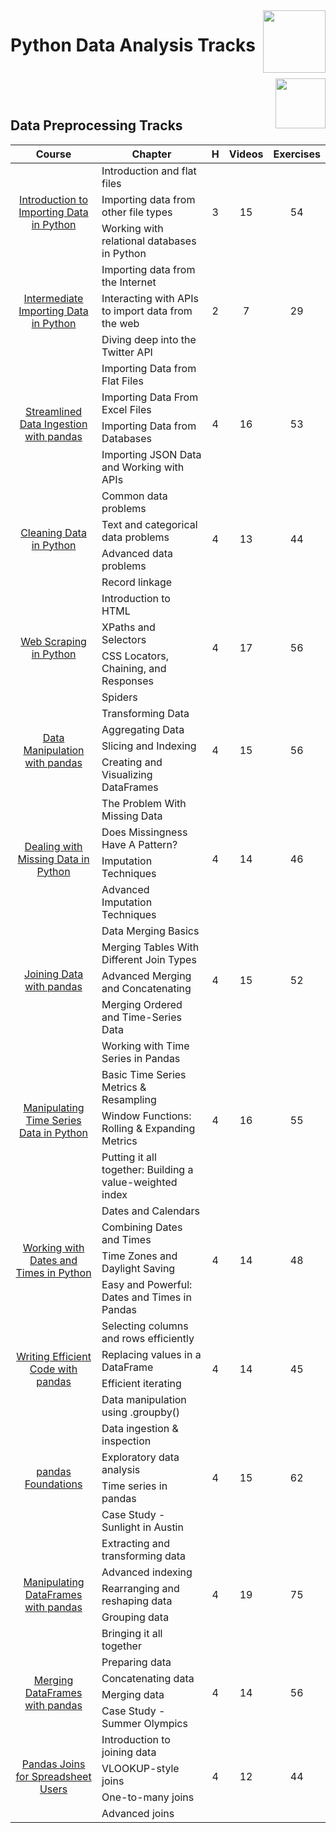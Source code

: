 <img align="right" width="100" src="https://github.com/cs-MohamedAyman/eLearning-Platforms/blob/master/DataCamp-Tracks/org-logos/datacamp.jpg">

# Python Data Analysis Tracks

<br>
<img align="right" width="80" src="https://github.com/cs-MohamedAyman/eLearning-Platforms/blob/master/DataCamp-Tracks/org-logos/python.jpg">
<br><br>

## Data Preprocessing Tracks

<table>
    <thead>
        <tr>
            <th width="40%">Course</th>
            <th width="60%">Chapter</th>
            <th>H</th>
            <th>Videos</th>
            <th>Exercises</th>
        </tr>
    </thead>
    <tbody>
            <tr>
                <td rowspan=3 align="center">
<a href="https://learn.datacamp.com/courses/introduction-to-importing-data-in-python">Introduction to Importing Data in Python</a><br>
                <td align="left">Introduction and flat files</td>
                <td rowspan=3 align="center">3</td>
                <td rowspan=3 align="center">15</td>
                <td rowspan=3 align="center">54</td>
                </td>
            </tr>
            <tr>
                <td align="left">Importing data from other file types</td>
            </tr>
            <tr>
                <td align="left">Working with relational databases in Python</td>
            </tr>
            <tr>
                <td rowspan=3 align="center">
<a href="https://learn.datacamp.com/courses/intermediate-importing-data-in-python">Intermediate Importing Data in Python</a><br>
                <td align="left">Importing data from the Internet</td>
                <td rowspan=3 align="center">2</td>
                <td rowspan=3 align="center">7</td>
                <td rowspan=3 align="center">29</td>
                </td>
            </tr>
            <tr>
                <td align="left">Interacting with APIs to import data from the web</td>
            </tr>
            <tr>
                <td align="left">Diving deep into the Twitter API</td>
            </tr>
            <tr>
                <td rowspan=4 align="center">
<a href="https://learn.datacamp.com/courses/streamlined-data-ingestion-with-pandas">Streamlined Data Ingestion with pandas</a><br>
                <td align="left">Importing Data from Flat Files</td>
                <td rowspan=4 align="center">4</td>
                <td rowspan=4 align="center">16</td>
                <td rowspan=4 align="center">53</td>
                </td>
            </tr>
            <tr>
                <td align="left">Importing Data From Excel Files</td>
            </tr>
            <tr>
                <td align="left">Importing Data from Databases</td>
            </tr>
            <tr>
                <td align="left">Importing JSON Data and Working with APIs</td>
            </tr>
            <tr>
                <td rowspan=4 align="center">
<a href="https://learn.datacamp.com/courses/cleaning-data-in-python">Cleaning Data in Python</a><br>
                <td align="left">Common data problems</td>
                <td rowspan=4 align="center">4</td>
                <td rowspan=4 align="center">13</td>
                <td rowspan=4 align="center">44</td>
                </td>
            </tr>
            <tr>
                <td align="left">Text and categorical data problems</td>
            </tr>
            <tr>
                <td align="left">Advanced data problems</td>
            </tr>
            <tr>
                <td align="left">Record linkage</td>
            </tr>
            <tr>
                <td rowspan=4 align="center">
<a href="https://learn.datacamp.com/courses/web-scraping-with-python">Web Scraping in Python</a><br>
                <td align="left">Introduction to HTML</td>
                <td rowspan=4 align="center">4</td>
                <td rowspan=4 align="center">17</td>
                <td rowspan=4 align="center">56</td>
                </td>
            </tr>
            <tr>
                <td align="left">XPaths and Selectors</td>
            </tr>
            <tr>
                <td align="left">CSS Locators, Chaining, and Responses</td>
            </tr>
            <tr>
                <td align="left">Spiders</td>
            </tr>
            <tr>
                <td rowspan=4 align="center">
<a href="https://learn.datacamp.com/courses/data-manipulation-with-pandas">Data Manipulation with pandas</a><br>
                <td align="left">Transforming Data</td>
                <td rowspan=4 align="center">4</td>
                <td rowspan=4 align="center">15</td>
                <td rowspan=4 align="center">56</td>
                </td>
            </tr>
            <tr>
                <td align="left">Aggregating Data</td>
            </tr>
            <tr>
                <td align="left">Slicing and Indexing</td>
            </tr>
            <tr>
                <td align="left">Creating and Visualizing DataFrames</td>
            </tr>
            <tr>
                <td rowspan=4 align="center">
<a href="https://learn.datacamp.com/courses/dealing-with-missing-data-in-python">Dealing with Missing Data in Python</a><br>
                <td align="left">The Problem With Missing Data</td>
                <td rowspan=4 align="center">4</td>
                <td rowspan=4 align="center">14</td>
                <td rowspan=4 align="center">46</td>
                </td>
            </tr>
            <tr>
                <td align="left">Does Missingness Have A Pattern?</td>
            </tr>
            <tr>
                <td align="left">Imputation Techniques</td>
            </tr>
            <tr>
                <td align="left">Advanced Imputation Techniques</td>
            </tr>
            <tr>
                <td rowspan=4 align="center">
<a href="https://learn.datacamp.com/courses/joining-data-with-pandas">Joining Data with pandas</a><br>
                <td align="left">Data Merging Basics</td>
                <td rowspan=4 align="center">4</td>
                <td rowspan=4 align="center">15</td>
                <td rowspan=4 align="center">52</td>
                </td>
            </tr>
            <tr>
                <td align="left">Merging Tables With Different Join Types</td>
            </tr>
            <tr>
                <td align="left">Advanced Merging and Concatenating</td>
            </tr>
            <tr>
                <td align="left">Merging Ordered and Time-Series Data</td>
            </tr>
            <tr>
                <td rowspan=4 align="center">
<a href="https://learn.datacamp.com/courses/manipulating-time-series-data-in-python">Manipulating Time Series Data in Python</a><br>
                <td align="left">Working with Time Series in Pandas</td>
                <td rowspan=4 align="center">4</td>
                <td rowspan=4 align="center">16</td>
                <td rowspan=4 align="center">55</td>
                </td>
            </tr>
            <tr>
                <td align="left">Basic Time Series Metrics & Resampling</td>
            </tr>
            <tr>
                <td align="left">Window Functions: Rolling & Expanding Metrics</td>
            </tr>
            <tr>
                <td align="left">Putting it all together: Building a value-weighted index</td>
            </tr>
            <tr>
                <td rowspan=4 align="center">
<a href="https://learn.datacamp.com/courses/working-with-dates-and-times-in-python">Working with Dates and Times in Python</a><br>
                <td align="left">Dates and Calendars</td>
                <td rowspan=4 align="center">4</td>
                <td rowspan=4 align="center">14</td>
                <td rowspan=4 align="center">48</td>
                </td>
            </tr>
            <tr>
                <td align="left">Combining Dates and Times</td>
            </tr>
            <tr>
                <td align="left">Time Zones and Daylight Saving</td>
            </tr>
            <tr>
                <td align="left">Easy and Powerful: Dates and Times in Pandas</td>
            </tr>
            <tr>
                <td rowspan=4 align="center">
<a href="https://learn.datacamp.com/courses/writing-efficient-code-with-pandas">Writing Efficient Code with pandas</a><br>
                <td align="left">Selecting columns and rows efficiently</td>
                <td rowspan=4 align="center">4</td>
                <td rowspan=4 align="center">14</td>
                <td rowspan=4 align="center">45</td>
                </td>
            </tr>
            <tr>
                <td align="left">Replacing values in a DataFrame</td>
            </tr>
            <tr>
                <td align="left">Efficient iterating</td>
            </tr>
            <tr>
                <td align="left">Data manipulation using .groupby()</td>
            </tr>
            <tr>
                <td rowspan=4 align="center">
<a href="https://learn.datacamp.com/courses/pandas-foundations">pandas Foundations</a><br>
                <td align="left">Data ingestion & inspection</td>
                <td rowspan=4 align="center">4</td>
                <td rowspan=4 align="center">15</td>
                <td rowspan=4 align="center">62</td>
                </td>
            </tr>
            <tr>
                <td align="left">Exploratory data analysis</td>
            </tr>
            <tr>
                <td align="left">Time series in pandas</td>
            </tr>
            <tr>
                <td align="left">Case Study - Sunlight in Austin</td>
            </tr>
            <tr>
                <td rowspan=5 align="center">
<a href="https://learn.datacamp.com/courses/manipulating-dataframes-with-pandas">Manipulating DataFrames with pandas</a><br>
                <td align="left">Extracting and transforming data</td>
                <td rowspan=5 align="center">4</td>
                <td rowspan=5 align="center">19</td>
                <td rowspan=5 align="center">75</td>
                </td>
            </tr>
            <tr>
                <td align="left">Advanced indexing</td>
            </tr>
            <tr>
                <td align="left">Rearranging and reshaping data</td>
            </tr>
            <tr>
                <td align="left">Grouping data</td>
            </tr>
            <tr>
                <td align="left">Bringing it all together</td>
            </tr>
            <tr>
                <td rowspan=4 align="center">
<a href="https://learn.datacamp.com/courses/merging-dataframes-with-pandas">Merging DataFrames with pandas</a><br>
                <td align="left">Preparing data</td>
                <td rowspan=4 align="center">4</td>
                <td rowspan=4 align="center">14</td>
                <td rowspan=4 align="center">56</td>
                </td>
            </tr>
            <tr>
                <td align="left">Concatenating data</td>
            </tr>
            <tr>
                <td align="left">Merging data</td>
            </tr>
            <tr>
                <td align="left">Case Study - Summer Olympics</td>
            </tr>
            <tr>
                <td rowspan=4 align="center">
<a href="https://learn.datacamp.com/courses/pandas-joins-for-spreadsheet-users">Pandas Joins for Spreadsheet Users</a><br>
                <td align="left">Introduction to joining data</td>
                <td rowspan=4 align="center">4</td>
                <td rowspan=4 align="center">12</td>
                <td rowspan=4 align="center">44</td>
                </td>
            </tr>
            <tr>
                <td align="left">VLOOKUP-style joins</td>
            </tr>
            <tr>
                <td align="left">One-to-many joins</td>
            </tr>
            <tr>
                <td align="left">Advanced joins</td>
            </tr>
    </tbody>
</table>
